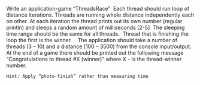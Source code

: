 Write an application-game “ThreadsRace” 
Each thread should run loop of distance iterations. Threads are running whole distance independently each on other.  At each iteration the thread prints out its own number (regular println) and sleeps a random amount of milliseconds [2-5]  The sleeping time range should be the same for all threads. 
Thread that is finishing the loop the first is the winner. 
 
The application should take a number of threads (3 – 10) and a distance (100 – 3500) from the console input/output.  
At the end of a game there should be printed out the following message 
“Congratulations to thread #X (winner)” where X - is the thread-winner number.

``Hint: Apply “photo-finish” rather than measuring time``

